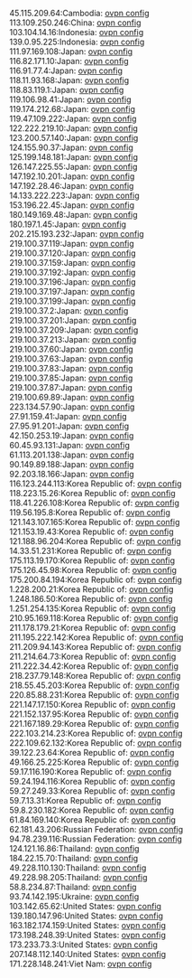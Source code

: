 45.115.209.64:Cambodia: [ovpn config](vpn/45_115_209_64.ovpn)  
113.109.250.246:China: [ovpn config](vpn/113_109_250_246.ovpn)  
103.104.14.16:Indonesia: [ovpn config](vpn/103_104_14_16.ovpn)  
139.0.95.225:Indonesia: [ovpn config](vpn/139_0_95_225.ovpn)  
111.97.169.108:Japan: [ovpn config](vpn/111_97_169_108.ovpn)  
116.82.171.10:Japan: [ovpn config](vpn/116_82_171_10.ovpn)  
116.91.77.4:Japan: [ovpn config](vpn/116_91_77_4.ovpn)  
118.11.93.168:Japan: [ovpn config](vpn/118_11_93_168.ovpn)  
118.83.119.1:Japan: [ovpn config](vpn/118_83_119_1.ovpn)  
119.106.98.41:Japan: [ovpn config](vpn/119_106_98_41.ovpn)  
119.174.212.68:Japan: [ovpn config](vpn/119_174_212_68.ovpn)  
119.47.109.222:Japan: [ovpn config](vpn/119_47_109_222.ovpn)  
122.222.219.10:Japan: [ovpn config](vpn/122_222_219_10.ovpn)  
123.200.57.140:Japan: [ovpn config](vpn/123_200_57_140.ovpn)  
124.155.90.37:Japan: [ovpn config](vpn/124_155_90_37.ovpn)  
125.199.148.181:Japan: [ovpn config](vpn/125_199_148_181.ovpn)  
126.147.225.55:Japan: [ovpn config](vpn/126_147_225_55.ovpn)  
147.192.10.201:Japan: [ovpn config](vpn/147_192_10_201.ovpn)  
147.192.28.46:Japan: [ovpn config](vpn/147_192_28_46.ovpn)  
14.133.222.223:Japan: [ovpn config](vpn/14_133_222_223.ovpn)  
153.196.22.45:Japan: [ovpn config](vpn/153_196_22_45.ovpn)  
180.149.169.48:Japan: [ovpn config](vpn/180_149_169_48.ovpn)  
180.197.1.45:Japan: [ovpn config](vpn/180_197_1_45.ovpn)  
202.215.193.232:Japan: [ovpn config](vpn/202_215_193_232.ovpn)  
219.100.37.119:Japan: [ovpn config](vpn/219_100_37_119.ovpn)  
219.100.37.120:Japan: [ovpn config](vpn/219_100_37_120.ovpn)  
219.100.37.159:Japan: [ovpn config](vpn/219_100_37_159.ovpn)  
219.100.37.192:Japan: [ovpn config](vpn/219_100_37_192.ovpn)  
219.100.37.196:Japan: [ovpn config](vpn/219_100_37_196.ovpn)  
219.100.37.197:Japan: [ovpn config](vpn/219_100_37_197.ovpn)  
219.100.37.199:Japan: [ovpn config](vpn/219_100_37_199.ovpn)  
219.100.37.2:Japan: [ovpn config](vpn/219_100_37_2.ovpn)  
219.100.37.201:Japan: [ovpn config](vpn/219_100_37_201.ovpn)  
219.100.37.209:Japan: [ovpn config](vpn/219_100_37_209.ovpn)  
219.100.37.213:Japan: [ovpn config](vpn/219_100_37_213.ovpn)  
219.100.37.60:Japan: [ovpn config](vpn/219_100_37_60.ovpn)  
219.100.37.63:Japan: [ovpn config](vpn/219_100_37_63.ovpn)  
219.100.37.83:Japan: [ovpn config](vpn/219_100_37_83.ovpn)  
219.100.37.85:Japan: [ovpn config](vpn/219_100_37_85.ovpn)  
219.100.37.87:Japan: [ovpn config](vpn/219_100_37_87.ovpn)  
219.100.69.89:Japan: [ovpn config](vpn/219_100_69_89.ovpn)  
223.134.57.90:Japan: [ovpn config](vpn/223_134_57_90.ovpn)  
27.91.159.41:Japan: [ovpn config](vpn/27_91_159_41.ovpn)  
27.95.91.201:Japan: [ovpn config](vpn/27_95_91_201.ovpn)  
42.150.253.19:Japan: [ovpn config](vpn/42_150_253_19.ovpn)  
60.45.93.131:Japan: [ovpn config](vpn/60_45_93_131.ovpn)  
61.113.201.138:Japan: [ovpn config](vpn/61_113_201_138.ovpn)  
90.149.89.188:Japan: [ovpn config](vpn/90_149_89_188.ovpn)  
92.203.18.166:Japan: [ovpn config](vpn/92_203_18_166.ovpn)  
116.123.244.113:Korea Republic of: [ovpn config](vpn/116_123_244_113.ovpn)  
118.223.15.26:Korea Republic of: [ovpn config](vpn/118_223_15_26.ovpn)  
118.41.226.108:Korea Republic of: [ovpn config](vpn/118_41_226_108.ovpn)  
119.56.195.8:Korea Republic of: [ovpn config](vpn/119_56_195_8.ovpn)  
121.143.107.165:Korea Republic of: [ovpn config](vpn/121_143_107_165.ovpn)  
121.153.19.43:Korea Republic of: [ovpn config](vpn/121_153_19_43.ovpn)  
121.188.96.204:Korea Republic of: [ovpn config](vpn/121_188_96_204.ovpn)  
14.33.51.231:Korea Republic of: [ovpn config](vpn/14_33_51_231.ovpn)  
175.113.19.170:Korea Republic of: [ovpn config](vpn/175_113_19_170.ovpn)  
175.126.45.98:Korea Republic of: [ovpn config](vpn/175_126_45_98.ovpn)  
175.200.84.194:Korea Republic of: [ovpn config](vpn/175_200_84_194.ovpn)  
1.228.200.21:Korea Republic of: [ovpn config](vpn/1_228_200_21.ovpn)  
1.248.186.50:Korea Republic of: [ovpn config](vpn/1_248_186_50.ovpn)  
1.251.254.135:Korea Republic of: [ovpn config](vpn/1_251_254_135.ovpn)  
210.95.169.118:Korea Republic of: [ovpn config](vpn/210_95_169_118.ovpn)  
211.178.179.21:Korea Republic of: [ovpn config](vpn/211_178_179_21.ovpn)  
211.195.222.142:Korea Republic of: [ovpn config](vpn/211_195_222_142.ovpn)  
211.209.94.143:Korea Republic of: [ovpn config](vpn/211_209_94_143.ovpn)  
211.214.64.73:Korea Republic of: [ovpn config](vpn/211_214_64_73.ovpn)  
211.222.34.42:Korea Republic of: [ovpn config](vpn/211_222_34_42.ovpn)  
218.237.79.148:Korea Republic of: [ovpn config](vpn/218_237_79_148.ovpn)  
218.55.45.203:Korea Republic of: [ovpn config](vpn/218_55_45_203.ovpn)  
220.85.88.231:Korea Republic of: [ovpn config](vpn/220_85_88_231.ovpn)  
221.147.17.150:Korea Republic of: [ovpn config](vpn/221_147_17_150.ovpn)  
221.152.137.95:Korea Republic of: [ovpn config](vpn/221_152_137_95.ovpn)  
221.167.189.29:Korea Republic of: [ovpn config](vpn/221_167_189_29.ovpn)  
222.103.214.23:Korea Republic of: [ovpn config](vpn/222_103_214_23.ovpn)  
222.109.62.132:Korea Republic of: [ovpn config](vpn/222_109_62_132.ovpn)  
39.122.23.64:Korea Republic of: [ovpn config](vpn/39_122_23_64.ovpn)  
49.166.25.225:Korea Republic of: [ovpn config](vpn/49_166_25_225.ovpn)  
59.17.116.190:Korea Republic of: [ovpn config](vpn/59_17_116_190.ovpn)  
59.24.194.116:Korea Republic of: [ovpn config](vpn/59_24_194_116.ovpn)  
59.27.249.33:Korea Republic of: [ovpn config](vpn/59_27_249_33.ovpn)  
59.7.13.31:Korea Republic of: [ovpn config](vpn/59_7_13_31.ovpn)  
59.8.230.182:Korea Republic of: [ovpn config](vpn/59_8_230_182.ovpn)  
61.84.169.140:Korea Republic of: [ovpn config](vpn/61_84_169_140.ovpn)  
62.181.43.206:Russian Federation: [ovpn config](vpn/62_181_43_206.ovpn)  
94.78.239.116:Russian Federation: [ovpn config](vpn/94_78_239_116.ovpn)  
124.121.16.86:Thailand: [ovpn config](vpn/124_121_16_86.ovpn)  
184.22.15.70:Thailand: [ovpn config](vpn/184_22_15_70.ovpn)  
49.228.110.130:Thailand: [ovpn config](vpn/49_228_110_130.ovpn)  
49.228.98.205:Thailand: [ovpn config](vpn/49_228_98_205.ovpn)  
58.8.234.87:Thailand: [ovpn config](vpn/58_8_234_87.ovpn)  
93.74.142.195:Ukraine: [ovpn config](vpn/93_74_142_195.ovpn)  
103.142.65.62:United States: [ovpn config](vpn/103_142_65_62.ovpn)  
139.180.147.96:United States: [ovpn config](vpn/139_180_147_96.ovpn)  
163.182.174.159:United States: [ovpn config](vpn/163_182_174_159.ovpn)  
173.198.248.39:United States: [ovpn config](vpn/173_198_248_39.ovpn)  
173.233.73.3:United States: [ovpn config](vpn/173_233_73_3.ovpn)  
207.148.112.140:United States: [ovpn config](vpn/207_148_112_140.ovpn)  
171.228.148.241:Viet Nam: [ovpn config](vpn/171_228_148_241.ovpn)  
